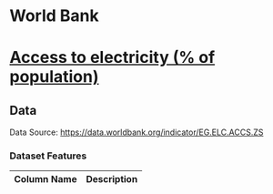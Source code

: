 # World Bank

# [Access to electricity (% of population)](./world_bank/Access_to_Electricity)

## Data

Data Source: https://data.worldbank.org/indicator/EG.ELC.ACCS.ZS

### Dataset Features

| Column Name | Description |  
|:----------------------------------:|:----------------------------------:|
